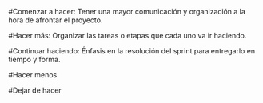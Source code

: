 #Comenzar a hacer: Tener una mayor comunicación y organización a la hora de afrontar el proyecto.

#Hacer más: Organizar las tareas o etapas que cada uno va ir haciendo.

#Continuar haciendo: Énfasis en la resolución del sprint para entregarlo en tiempo y forma.

#Hacer menos

#Dejar de hacer

